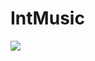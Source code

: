 # IntMusic

[![](https://img.shields.io/badge/正在开发-QT-blue)](https://github.com/int233/MusicPlayer/tree/QT)
